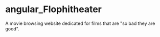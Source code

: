 # angular_Flophitheater
A movie browsing website dedicated for films that are "so bad they are good".
